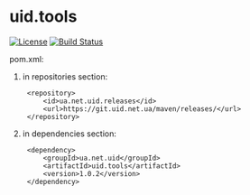 <!---
 Licensed to the Apache Software Foundation (ASF) under one or more
 contributor license agreements.  See the NOTICE file distributed with
 this work for additional information regarding copyright ownership.
 The ASF licenses this file to You under the Apache License, Version 2.0
 (the "License"); you may not use this file except in compliance with
 the License.  You may obtain a copy of the License at

      http://www.apache.org/licenses/LICENSE-2.0

 Unless required by applicable law or agreed to in writing, software
 distributed under the License is distributed on an "AS IS" BASIS,
 WITHOUT WARRANTIES OR CONDITIONS OF ANY KIND, either express or implied.
 See the License for the specific language governing permissions and
 limitations under the License.
-->
# uid.tools

[![License](http://img.shields.io/:license-apache-blue.svg)](http://www.apache.org/licenses/LICENSE-2.0.html) [![Build Status](https://git.uid.net.ua/uid/uid.tools/build/master/badge.svg)](https://git.uid.net.ua/uid/uid.tools/build/master/badge.svg)

pom.xml:

1. in repositories section:

        <repository>
            <id>ua.net.uid.releases</id>
            <url>https://git.uid.net.ua/maven/releases/</url>
        </repository>

2. in dependencies section:

        <dependency>
            <groupId>ua.net.uid</groupId>
            <artifactId>uid.tools</artifactId>
            <version>1.0.2</version>
        </dependency>

